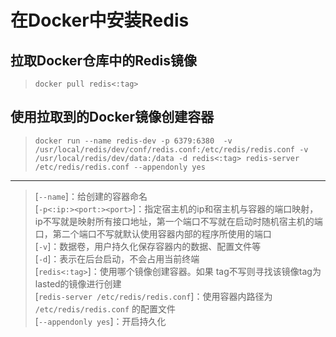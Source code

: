 # 在Docker中安装Redis

##  拉取Docker仓库中的Redis镜像 
 > `docker pull redis<:tag>`

## 使用拉取到的Docker镜像创建容器  
 > `docker run --name redis-dev -p 6379:6380  -v /usr/local/redis/dev/conf/redis.conf:/etc/redis/redis.conf -v /usr/local/redis/dev/data:/data -d redis<:tag> redis-server /etc/redis/redis.conf --appendonly yes`

---

> [`--name`]：给创建的容器命名  
> [`-p<:ip:><port:><port>`]：指定宿主机的ip和宿主机与容器的端口映射，ip不写就是映射所有接口地址，第一个端口不写就在启动时随机宿主机的端口，第二个端口不写就默认使用容器内部的程序所使用的端口  
> [`-v`]：数据卷，用户持久化保存容器内的数据、配置文件等  
> [`-d`]：表示在后台启动，不会占用当前终端  
> [`redis<:tag>`]：使用哪个镜像创建容器。如果 tag不写则寻找该镜像tag为lasted的镜像进行创建  
> [`redis-server /etc/redis/redis.conf`]：使用容器内路径为 `/etc/redis/redis.conf` 的配置文件  
> [`--appendonly yes`]：开启持久化  